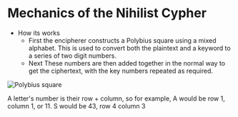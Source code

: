 # Mechanics of the Nihilist Cypher
* How its works
  * First the encipherer constructs a Polybius square using a mixed alphabet. This is used to convert both the plaintext and a keyword to a series of two digit numbers.
  * Next These numbers are then added together in the normal way to get the ciphertext, with the key numbers repeated as required. 

![Polybius square](https://img.wattpad.com/de1734902dd68a5b526b62eaecc6d6ddf3689f4d/68747470733a2f2f73332e616d617a6f6e6177732e636f6d2f776174747061642d6d656469612d736572766963652f53746f7279496d6167652f566c6c694271675147655f6845773d3d2d36352e313463656639363034303930633264383539383839383035393533392e6a7067?s=fit&w=720&h=720)

A letter's number is their row + column, so for example, A would be row 1, column 1, or 11. S would be 43, row 4 column 3
